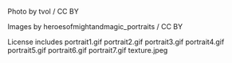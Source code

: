 Photo by tvol / CC BY

Images by heroesofmightandmagic_portraits / CC BY

License includes
portrait1.gif
portrait2.gif
portrait3.gif
portrait4.gif
portrait5.gif
portrait6.gif
portrait7.gif
texture.jpeg
